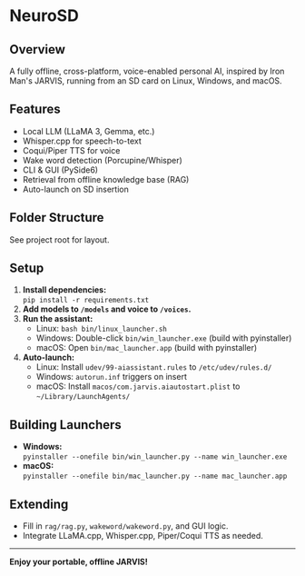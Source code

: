 # NeuroSD

## Overview

A fully offline, cross-platform, voice-enabled personal AI, inspired by Iron Man's JARVIS, running from an SD card on Linux, Windows, and macOS.

## Features

- Local LLM (LLaMA 3, Gemma, etc.)
- Whisper.cpp for speech-to-text
- Coqui/Piper TTS for voice
- Wake word detection (Porcupine/Whisper)
- CLI & GUI (PySide6)
- Retrieval from offline knowledge base (RAG)
- Auto-launch on SD insertion

## Folder Structure

See project root for layout.

## Setup

1. **Install dependencies:**  
   `pip install -r requirements.txt`
2. **Add models to `/models` and voice to `/voices`.**
3. **Run the assistant:**
   - Linux: `bash bin/linux_launcher.sh`
   - Windows: Double-click `bin/win_launcher.exe` (build with pyinstaller)
   - macOS: Open `bin/mac_launcher.app` (build with pyinstaller)
4. **Auto-launch:**
   - Linux: Install `udev/99-aiassistant.rules` to `/etc/udev/rules.d/`
   - Windows: `autorun.inf` triggers on insert
   - macOS: Install `macos/com.jarvis.aiautostart.plist` to `~/Library/LaunchAgents/`

## Building Launchers

- **Windows:**  
  `pyinstaller --onefile bin/win_launcher.py --name win_launcher.exe`
- **macOS:**  
  `pyinstaller --onefile bin/mac_launcher.py --name mac_launcher.app`

## Extending

- Fill in `rag/rag.py`, `wakeword/wakeword.py`, and GUI logic.
- Integrate LLaMA.cpp, Whisper.cpp, Piper/Coqui TTS as needed.

---

**Enjoy your portable, offline JARVIS!**
